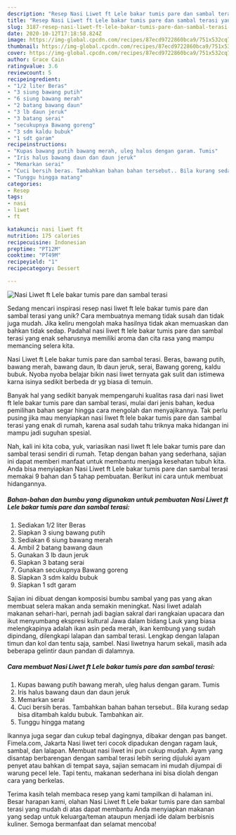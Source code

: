```yaml
---
description: "Resep Nasi Liwet ft Lele bakar tumis pare dan sambal terasi yang Lezat Sekali"
title: "Resep Nasi Liwet ft Lele bakar tumis pare dan sambal terasi yang Lezat Sekali"
slug: 3187-resep-nasi-liwet-ft-lele-bakar-tumis-pare-dan-sambal-terasi-yang-lezat-sekali
date: 2020-10-12T17:18:58.824Z
image: https://img-global.cpcdn.com/recipes/87ecd9722860bca9/751x532cq70/nasi-liwet-ft-lele-bakar-tumis-pare-dan-sambal-terasi-foto-resep-utama.jpg
thumbnail: https://img-global.cpcdn.com/recipes/87ecd9722860bca9/751x532cq70/nasi-liwet-ft-lele-bakar-tumis-pare-dan-sambal-terasi-foto-resep-utama.jpg
cover: https://img-global.cpcdn.com/recipes/87ecd9722860bca9/751x532cq70/nasi-liwet-ft-lele-bakar-tumis-pare-dan-sambal-terasi-foto-resep-utama.jpg
author: Grace Cain
ratingvalue: 3.6
reviewcount: 5
recipeingredient:
- "1/2 liter Beras"
- "3 siung bawang putih"
- "6 siung bawang merah"
- "2 batang bawang daun"
- "3 lb daun jeruk"
- "3 batang serai"
- "secukupnya Bawang goreng"
- "3 sdm kaldu bubuk"
- "1 sdt garam"
recipeinstructions:
- "Kupas bawang putih bawang merah, uleg halus dengan garam. Tumis"
- "Iris halus bawang daun dan daun jeruk"
- "Memarkan serai"
- "Cuci bersih beras. Tambahkan bahan bahan tersebut.. Bila kurang sedap bisa ditambah kaldu bubuk. Tambahkan air."
- "Tunggu hingga matang"
categories:
- Resep
tags:
- nasi
- liwet
- ft

katakunci: nasi liwet ft 
nutrition: 175 calories
recipecuisine: Indonesian
preptime: "PT12M"
cooktime: "PT49M"
recipeyield: "1"
recipecategory: Dessert

---
```



![Nasi Liwet ft Lele bakar tumis pare dan sambal terasi](https://img-global.cpcdn.com/recipes/87ecd9722860bca9/751x532cq70/nasi-liwet-ft-lele-bakar-tumis-pare-dan-sambal-terasi-foto-resep-utama.jpg)

Sedang mencari inspirasi resep nasi liwet ft lele bakar tumis pare dan sambal terasi yang unik? Cara membuatnya memang tidak susah dan tidak juga mudah. Jika keliru mengolah maka hasilnya tidak akan memuaskan dan bahkan tidak sedap. Padahal nasi liwet ft lele bakar tumis pare dan sambal terasi yang enak seharusnya memiliki aroma dan cita rasa yang mampu memancing selera kita.

Nasi Liwet ft Lele bakar tumis pare dan sambal terasi. Beras, bawang putih, bawang merah, bawang daun, lb daun jeruk, serai, Bawang goreng, kaldu bubuk. Nyoba nyoba belajar bikin nasi liwet ternyata gak sulit dan istimewa karna isinya sedikit berbeda dr yg biasa di temuin.

Banyak hal yang sedikit banyak mempengaruhi kualitas rasa dari nasi liwet ft lele bakar tumis pare dan sambal terasi, mulai dari jenis bahan, kedua pemilihan bahan segar hingga cara mengolah dan menyajikannya. Tak perlu pusing jika mau menyiapkan nasi liwet ft lele bakar tumis pare dan sambal terasi yang enak di rumah, karena asal sudah tahu triknya maka hidangan ini mampu jadi suguhan spesial.


Nah, kali ini kita coba, yuk, variasikan nasi liwet ft lele bakar tumis pare dan sambal terasi sendiri di rumah. Tetap dengan bahan yang sederhana, sajian ini dapat memberi manfaat untuk membantu menjaga kesehatan tubuh kita. Anda bisa menyiapkan Nasi Liwet ft Lele bakar tumis pare dan sambal terasi memakai 9 bahan dan 5 tahap pembuatan. Berikut ini cara untuk membuat hidangannya.

<!--inarticleads1-->

##### Bahan-bahan dan bumbu yang digunakan untuk pembuatan Nasi Liwet ft Lele bakar tumis pare dan sambal terasi:

1. Sediakan 1/2 liter Beras
1. Siapkan 3 siung bawang putih
1. Sediakan 6 siung bawang merah
1. Ambil 2 batang bawang daun
1. Gunakan 3 lb daun jeruk
1. Siapkan 3 batang serai
1. Gunakan secukupnya Bawang goreng
1. Siapkan 3 sdm kaldu bubuk
1. Siapkan 1 sdt garam


Sajian ini dibuat dengan komposisi bumbu sambal yang pas yang akan membuat selera makan anda semakin meningkat. Nasi liwet adalah makanan sehari-hari, pernah jadi bagian sakral dari rangkaian upacara dan ikut menyumbang ekspresi kultural Jawa dalam bidang Lauk yang biasa melengkapinya adalah ikan asin peda merah, ikan kembung yang sudah dipindang, dilengkapi lalapan dan sambal terasi. Lengkap dengan lalapan timun dan kol dan tentu saja, sambel. Nasi liwetnya harum sekali, masih ada beberapa gelintir daun pandan di dalamnya. 

<!--inarticleads2-->

##### Cara membuat Nasi Liwet ft Lele bakar tumis pare dan sambal terasi:

1. Kupas bawang putih bawang merah, uleg halus dengan garam. Tumis
1. Iris halus bawang daun dan daun jeruk
1. Memarkan serai
1. Cuci bersih beras. Tambahkan bahan bahan tersebut.. Bila kurang sedap bisa ditambah kaldu bubuk. Tambahkan air.
1. Tunggu hingga matang


Ikannya juga segar dan cukup tebal dagingnya, dibakar dengan pas banget. Fimela.com, Jakarta Nasi liwet teri cocok dipadukan dengan ragam lauk, sambal, dan lalapan. Membuat nasi liwet ini pun cukup mudah. Ayam yang disantap berbarengan dengan sambal terasi lebih sering dijuluki ayam penyet atau bahkan di tempat saya, sajian semacam ini mudah dijumpai di warung pecel lele. Tapi tentu, makanan sederhana ini bisa diolah dengan cara yang berkelas. 

Terima kasih telah membaca resep yang kami tampilkan di halaman ini. Besar harapan kami, olahan Nasi Liwet ft Lele bakar tumis pare dan sambal terasi yang mudah di atas dapat membantu Anda menyiapkan makanan yang sedap untuk keluarga/teman ataupun menjadi ide dalam berbisnis kuliner. Semoga bermanfaat dan selamat mencoba!
